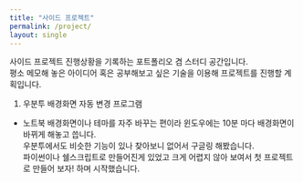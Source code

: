 ```yaml
---
title: "사이드 프로젝트"
permalink: /project/
layout: single
---
```


사이드 프로젝트 진행상황을 기록하는 포트폴리오 겸 스터디 공간입니다.  
평소 메모해 놓은 아이디어 혹은 공부해보고 싶은 기술을 이용해 프로젝트를 진행할 계획입니다.  

1. 우분투 배경화면 자동 변경 프로그램
* 노트북 배경화면이나 테마를 자주 바꾸는 편이라 윈도우에는 10분 마다 배경화면이 바뀌게 해놓고 씁니다.  
우분투에서도 비슷한 기능이 있나 찾아보니 없어서 구글링 해봤습니다.  
파이썬이나 쉘스크립트로 만들어진게 있었고 크게 어렵지 않아 보여서 첫 프로젝트로 만들어 보자! 하며 시작했습니다.  

